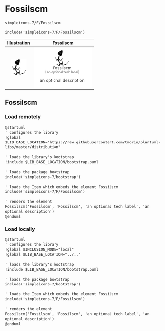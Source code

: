 # Fossilscm


```text
simpleicons-7/F/Fossilscm
```

```text
include('simpleicons-7/F/Fossilscm')
```



| Illustration | Fossilscm |
| :---: | :---: |
| ![illustration for Illustration](../../simpleicons-7/F/Fossilscm.png) | ![illustration for Fossilscm](../../simpleicons-7/F/Fossilscm.Local.png) |




## Fossilscm

### Load remotely
```plantuml
@startuml
' configures the library
!global $LIB_BASE_LOCATION="https://raw.githubusercontent.com/tmorin/plantuml-libs/master/distribution"

' loads the library's bootstrap
!include $LIB_BASE_LOCATION/bootstrap.puml

' loads the package bootstrap
include('simpleicons-7/bootstrap')

' loads the Item which embeds the element Fossilscm
include('simpleicons-7/F/Fossilscm')

' renders the element
Fossilscm('Fossilscm', 'Fossilscm', 'an optional tech label', 'an optional description')
@enduml
```

### Load locally
```plantuml
@startuml
' configures the library
!global $INCLUSION_MODE="local"
!global $LIB_BASE_LOCATION="../.."

' loads the library's bootstrap
!include $LIB_BASE_LOCATION/bootstrap.puml

' loads the package bootstrap
include('simpleicons-7/bootstrap')

' loads the Item which embeds the element Fossilscm
include('simpleicons-7/F/Fossilscm')

' renders the element
Fossilscm('Fossilscm', 'Fossilscm', 'an optional tech label', 'an optional description')
@enduml
```


